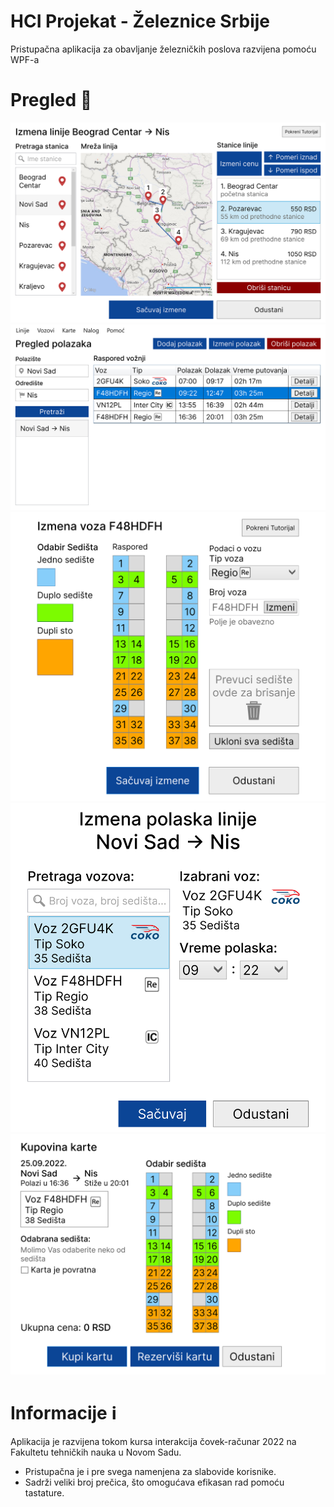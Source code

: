 # HCI Projekat - Železnice Srbije
Pristupačna aplikacija za obavljanje železničkih poslova razvijena pomoću WPF-a

# Pregled 📸
![edit-line](/images/edit-line.png)
![timetable](/images/timetable.png)
![edit-train](/images/edit-train.png)
![edit-departure](/images/edit-departure.png)
![buy-tickets](/images/buy-tickets.png)

# Informacije ℹ️
Aplikacija je razvijena tokom kursa interakcija čovek-računar 2022 na Fakultetu tehničkih nauka u Novom Sadu.

- Pristupačna je i pre svega namenjena za slabovide korisnike. 
- Sadrži veliki broj prečica, što omogućava efikasan rad pomoću tastature.

